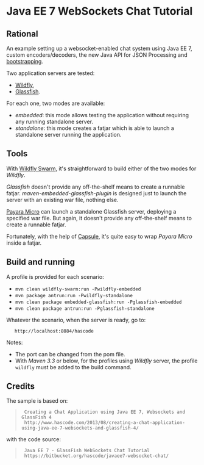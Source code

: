 # Java EE 7 WebSockets Chat Tutorial

## Rational

An example setting up a websocket-enabled chat system using Java EE 7, custom encoders/decoders, the new Java API for JSON Processing and [bootstrapping](https://en.wikipedia.org/wiki/Bootstrapping).

Two application servers are tested:
* [Wildfly](http://wildfly.org/),
* [Glassfish](https://glassfish.java.net/).

For each one, two modes are available:
* *embedded*: this mode allows testing the application without requiring any running standalone server.
* *standalone*: this mode creates a fatjar which is able to launch a standalone server running the application.

## Tools

With [Wildfly Swarm](http://wildfly.org/swarm/), it's straightforward to build either of the two modes for *Wildfly*. 

*Glassfish* doesn't provide any off-the-shelf means to create a runnable fatjar. *maven-embedded-glassfish-plugin* is designed just to launch the server with an existing war file, nothing else. 

[Payara Micro](http://www.payara.co.uk/introducing_payara_micro) can launch a standalone Glassfish server, deploying a specified war file. But again, it doesn't provide any off-the-shelf means to create a runnable fatjar.

Fortunately, with the help of [Capsule](http://www.capsule.io/), it's quite easy to wrap *Payara Micro* inside a fatjar.

## Build and running

A profile is provided for each scenario:
* `mvn clean wildfly-swarm:run -Pwildfly-embedded`
* `mvn package antrun:run -Pwildfly-standalone`
* `mvn clean package embedded-glassfish:run -Pglassfish-embedded`
* `mvn clean package antrun:run -Pglassfish-standalone`
   
Whatever the scenario, when the server is ready, go to:

       http://localhost:8084/hascode   
    
Notes:
* The port can be changed from the pom file.
* With *Maven 3.3* or below, for the profiles using *Wildfly* server, the profile `wildfly` must be added to the build command.     
    
## Credits

The sample is based on:
>      Creating a Chat Application using Java EE 7, Websockets and GlassFish 4
>      http://www.hascode.com/2013/08/creating-a-chat-application-using-java-ee-7-websockets-and-glassfish-4/

with the code source:
>      Java EE 7 - GlassFish WebSockets Chat Tutorial  
>      https://bitbucket.org/hascode/javaee7-websocket-chat/

    